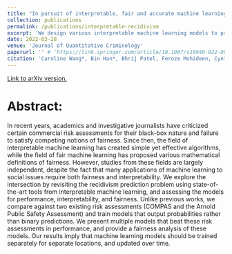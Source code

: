 ```yaml
---
title: "In pursuit of interpretable, fair and accurate machine learning for criminal recidivism prediction"
collection: publications
permalink: /publications/interpretable-recidivism
excerpt: 'We design various interpretable machine learning models to predict criminal recidivism.'
date: 2022-03-28
venue: 'Journal of Quantitative Criminology'
paperurl: '' # 'https://link.springer.com/article/10.1007/s10940-022-09545-w'
citation: 'Caroline Wang*, Bin Han*, Bhrij Patel, Feroze Mohideen, Cynthia Rudin (2022). &quot;In pursuit of interpretable, fair and accurate machine learning for criminal recidivism prediction.&quot; <i>Journal of Quantitative Criminology</i>.'
---
```


[Link to arXiv version.](https://arxiv.org/abs/2005.04176)

Abstract: 
======
In recent years, academics and investigative journalists have criticized certain commercial risk assessments for their black-box nature and failure to satisfy competing notions of fairness. Since then, the field of interpretable machine learning has created simple yet effective algorithms, while the field of fair machine learning has proposed various mathematical definitions of fairness. However, studies from these fields are largely independent, despite the fact that many applications of machine learning to social issues require both fairness and interpretability. We explore the intersection by revisiting the recidivism prediction problem using state-of-the-art tools from interpretable machine learning, and assessing the models for performance, interpretability, and fairness. Unlike previous works, we compare against two existing risk assessments (COMPAS and the Arnold Public Safety Assessment) and train models that output probabilities rather than binary predictions. We present multiple models that beat these risk assessments in performance, and provide a fairness analysis of these models. Our results imply that machine learning models should be trained separately for separate locations, and updated over time.